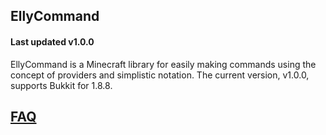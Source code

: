 ## EllyCommand
#### Last updated v1.0.0
EllyCommand is a Minecraft library for easily making commands using the concept of providers and simplistic notation. The current version, v1.0.0, supports Bukkit for 1.8.8.

## [FAQ](https://gitlab.com/ieli2tyree011/ellycommand)